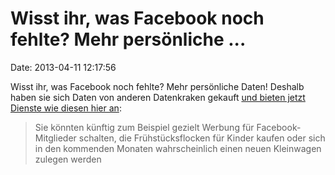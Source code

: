 Wisst ihr, was Facebook noch fehlte? Mehr persönliche \...
==========================================================

Date: 2013-04-11 12:17:56

Wisst ihr, was Facebook noch fehlte? Mehr persönliche Daten! Deshalb
haben sie sich Daten von anderen Datenkraken gekauft [und bieten jetzt
Dienste wie diesen hier an](http://www.heise.de/-1839675):

> Sie könnten künftig zum Beispiel gezielt Werbung für
> Facebook-Mitglieder schalten, die Frühstücksflocken für Kinder kaufen
> oder sich in den kommenden Monaten wahrscheinlich einen neuen
> Kleinwagen zulegen werden
